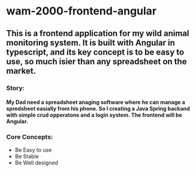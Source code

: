 # wam-2000-frontend-angular

## This is a frontend application for my wild animal monitoring system. It is built with Angular in typescript, and its key concept is to be easy to use, so much isier than any spreadsheet on the market.

### Story:
#### My Dad need a spreadsheet anaging software where he can manage a spredsheet easially from his phone. So I creating a Java Spring backand with simple crud opperatons and a login system. The frontend will be Angular.

### Core Concepts:
* Be Easy to use
* Be Stable
* Be Well designed
